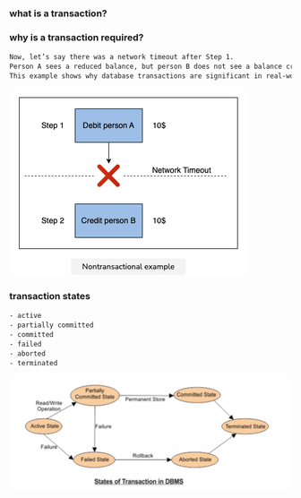 ### what is a transaction?
### why is a transaction required?
~~~html
Now, let’s say there was a network timeout after Step 1.
Person A sees a reduced balance, but person B does not see a balance credit, which is undesirable.
This example shows why database transactions are significant in real-world scenarios.
~~~

![non_transaction](../Assets/non_transaction.png "non_transaction image")

### transaction states
~~~html
- active
- partially committed
- committed
- failed
- aborted
- terminated
~~~

![transaction states](../Assets/transaction_state.png "transaction state image")
